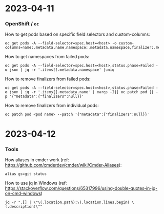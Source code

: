 # 2023-04-11

### OpenShift / ```oc```

How to get pods based on specific field selectors and custom-columns: 
```
oc get pods -A --field-selector=spec.host=<host> -o custom-columns=name:.metadata.name,namespace:.metadata.namespace,finalizer:.metadata.finalizers,status:status.phase
```

How to get namespaces from failed pods:
```
oc get pods -A --field-selector=spec.host=<host>,status.phase=Failed -o json | jq -r '.items[].metadata.namespace' |uniq
```

How to remove finalizers from failed pods: 
```
oc get pods -A --field-selector=spec.host=<host>,status.phase=Failed -o json | jq -r '.items[].metadata.name' | xargs -I{} oc patch pod {} -p '{"metadata":{"finalizers":null}}'
```

How to remove finalizers from individual pods: 
```
oc patch pod <pod name> --patch '{"metadata":{"finalizers":null}}'
```

# 2023-04-12

### Tools

How aliases in cmder work (ref: https://github.com/cmderdev/cmder/wiki/Cmder-Aliases): 
```
alias gs=git status
``` 

How to use jq in Windows (ref: https://stackoverflow.com/questions/65317996/using-double-quotes-in-jq-on-cmd-windows)
```
jq -r ".[] | \"\(.location.path):\(.location.lines.begin) \(.description)\""
```
